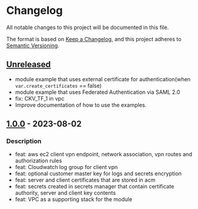 # Changelog
All notable changes to this project will be documented in this file.

The format is based on [Keep a Changelog](https://keepachangelog.com/en/1.0.0/),
and this project adheres to [Semantic Versioning](https://semver.org/spec/v2.0.0.html).

## [Unreleased]
- module example that uses external certificate for authentication(when `var.create_certificates` == false)
- module example that uses Federated Authentication via SAML 2.0
- fix: CKV_TF_1 in vpc
- Improve documentation of how to use the examples.

## [1.0.0] - 2023-08-02
### Description
- feat: aws ec2 client vpn endpoint, network association, vpn routes and authorization rules
- feat: Cloudwatch log group for client vpn
- feat: optional customer master key for logs and secrets encryption
- feat: server and client certificates that are stored in acm
- feat: secrets created in secrets manager that contain certificate authority, server and client key contents
- feat: VPC as a supporting stack for the module

[Unreleased]: https://github.com/boldlink/terraform-aws-client-vpn/compare/1.0.0...HEAD

[1.0.0]: https://github.com/boldlink/terraform-aws-client-vpn/releases/tag/1.0.0
